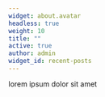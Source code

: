 ```yaml
---
widget: about.avatar
headless: true
weight: 10
title: ""
active: true
author: admin
widget_id: recent-posts
---
```

lorem ipsum dolor sit amet